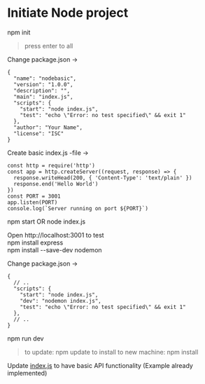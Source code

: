 # Initiate Node project

npm init
> press enter to all

Change package.json ->
```
{
  "name": "nodebasic",
  "version": "1.0.0",
  "description": "",
  "main": "index.js",
  "scripts": {
	"start": "node index.js",
    "test": "echo \"Error: no test specified\" && exit 1"
  },
  "author": "Your Name",
  "license": "ISC"
}
```

Create basic index.js -file ->
```
const http = require('http')
const app = http.createServer((request, response) => {
  response.writeHead(200, { 'Content-Type': 'text/plain' })
  response.end('Hello World')
})
const PORT = 3001
app.listen(PORT)
console.log(`Server running on port ${PORT}`)
```

npm start OR node index.js

Open http://localhost:3001 to test  
npm install express  
npm install --save-dev nodemon  

Change package.json ->
```
{
  // ..
  "scripts": {
    "start": "node index.js",
    "dev": "nodemon index.js",
    "test": "echo \"Error: no test specified\" && exit 1"
  },
  // ..
}
```

npm run dev  
> to update: npm update
> to install to new machine: npm install

Update [index.js](index.js) to have basic API functionality (Example already implemented)